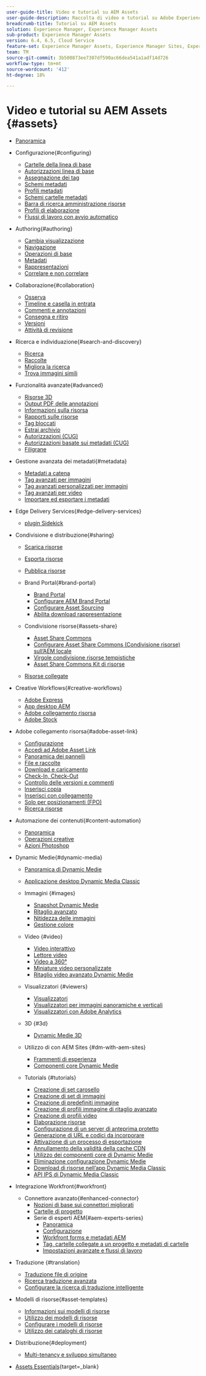 ```yaml
---
user-guide-title: Video e tutorial su AEM Assets
user-guide-description: Raccolta di video e tutorial su Adobe Experience Manager Assets.
breadcrumb-title: Tutorial su AEM Assets
solution: Experience Manager, Experience Manager Assets
sub-product: Experience Manager Assets
version: 6.4, 6.5, Cloud Service
feature-set: Experience Manager Assets, Experience Manager Sites, Experience Manager
team: TM
source-git-commit: 3b500873ee7307df590ac66dea541a1adf14d726
workflow-type: tm+mt
source-wordcount: '412'
ht-degree: 18%

---
```



# Video e tutorial su AEM Assets {#assets}

+ [Panoramica](overview.md)

+ Configurazione{#configuring}
   + [Cartelle della linea di base](configuring/baseline-folders.md)
   + [Autorizzazioni linea di base](configuring/baseline-permissions.md)
   + [Assegnazione dei tag](configuring/tagging.md)
   + [Schemi metadati](configuring/metadata-schemas.md)
   + [Profili metadati](configuring/metadata-profiles.md)
   + [Schemi cartelle metadati](configuring/metadata-folder-schemas.md)
   + [Barra di ricerca amministrazione risorse](configuring/assets-admin-search-rail.md)
   + [Profili di elaborazione](configuring/processing-profiles.md)
   + [Flussi di lavoro con avvio automatico](configuring/auto-start-workflows.md)

+ Authoring{#authoring}
   + [Cambia visualizzazione](./authoring/switch-views.md)
   + [Navigazione](./authoring/navigation.md)
   + [Operazioni di base](./authoring/basic-operations.md)
   + [Metadati](./authoring/metadata.md)
   + [Rappresentazioni](./authoring/renditions.md)
   + [Correlare e non correlare](./authoring/relate-unrelate.md)

+ Collaborazione{#collaboration}
   + [Osserva](./collaboration/watch.md)
   + [Timeline e casella in entrata](./collaboration/timeline-and-inbox.md)
   + [Commenti e annotazioni](./collaboration/comments-and-annotations.md)
   + [Consegna e ritiro](./collaboration/check-in-and-check-out.md)
   + [Versioni](./collaboration/versions.md)
   + [Attività di revisione](./collaboration/review-task.md)

+ Ricerca e individuazione{#search-and-discovery}
   + [Ricerca](./search-and-discovery/search.md)
   + [Raccolte](./search-and-discovery/collections.md)
   + [Migliora la ricerca](./search-and-discovery/search-boost.md)
   + [Trova immagini simili](./search-and-discovery/find-similar-images.md)

+ Funzionalità avanzate{#advanced}
   + [Risorse 3D](./advanced/3d-assets.md)
   + [Output PDF delle annotazioni](./advanced/customizing-annotations-pdf-output.md)
   + [Informazioni sulla risorsa](./advanced/asset-insights-launch-tutorial.md)
   + [Rapporti sulle risorse](./advanced/asset-reports.md)
   + [Tag bloccati](./advanced/blocked-tags.md)
   + [Estrai archivio](./advanced/extract-archive.md)
   + [Autorizzazioni (CUG)](./advanced/closed-user-groups.md)
   + [Autorizzazioni basate sui metadati (CUG)](./advanced/metadata-driven-permissions.md)
   + [Filigrane](./advanced/watermarks.md)

+ Gestione avanzata dei metadati{#metadata}
   + [Metadati a catena](metadata/cascade-metadata-feature-video-use.md)
   + [Tag avanzati per immagini](metadata/image-smart-tags.md)
   + [Tag avanzati personalizzati per immagini](metadata/custom-smart-tags.md)
   + [Tag avanzati per video](metadata/video-smart-tags.md)
   + [Importare ed esportare i metadati](metadata/metadata-import-export.md)

+ Edge Delivery Services{#edge-delivery-services}
   + [plugin Sidekick](./edge-delivery-services/sidekick-plugin.md)

+ Condivisione e distribuzione{#sharing}
   + [Scarica risorse](./sharing/download.md)
   + [Esporta risorse](./sharing/export.md)
   + [Pubblica risorse](./sharing/publish.md)

   + Brand Portal{#brand-portal}
      + [Brand Portal](./sharing/brand-portal.md)
      + [Configurare AEM Brand Portal](brand-portal/configure.md)
      + [Configurare Asset Sourcing](brand-portal/configure-asset-sourcing.md)
      + [Abilita download rappresentazione](brand-portal/enable-renditions-download.md)

   + Condivisione risorse{#assets-share}
      + [Asset Share Commons](./sharing/asset-share-commons-user-experience-feature-video-understand.md)
      + [Configurare Asset Share Commons (Condivisione risorse) sull’AEM locale](./sharing/asset-share-commons-technical-video-setup.md)
      + [Virgole condivisione risorse tempistiche](./sharing/asset-share-commons-feature-video-theming.md)
      + [Asset Share Commons Kit di risorse](./sharing/asset-share/asset-share-commons-asset-kits.md)
   + [Risorse collegate](./sharing/connected-assets.md)

+ Creative Workflows{#creative-workflows}
   + [Adobe Express](./creative-workflows/adobe-express.md)
   + [App desktop AEM](./creative-workflows/aem-desktop-app.md)
   + [Adobe collegamento risorsa](./creative-workflows/adobe-asset-link.md)
   + [Adobe Stock](./creative-workflows/adobe-stock.md)

+ Adobe collegamento risorsa{#adobe-asset-link}
   + [Configurazione](./adobe-asset-link/setup.md)
   + [Accedi ad Adobe Asset Link](./adobe-asset-link/launch-adobe-asset-link.md)
   + [Panoramica dei pannelli](./adobe-asset-link/panel-overview.md)
   + [File e raccolte](./adobe-asset-link/files-and-collections.md)
   + [Download e caricamento](./adobe-asset-link/download-and-upload.md)
   + [Check-In, Check-Out](./adobe-asset-link/check-in-check-out.md)
   + [Controllo delle versioni e commenti](./adobe-asset-link/file-versioning-and-comments.md)
   + [Inserisci copia](./adobe-asset-link/place-copy.md)
   + [Inserisci con collegamento](./adobe-asset-link/place-linked.md)
   + [Solo per posizionamenti (FPO)](./adobe-asset-link/for-placement-only.md)
   + [Ricerca risorse](./adobe-asset-link/asset-search.md)

+ Automazione dei contenuti{#content-automation}
   + [Panoramica](./content-automation/overview.md)
   + [Operazioni creative](./content-automation/creative-operations.md)
   + [Azioni Photoshop](./content-automation/photoshop-actions.md)

+ Dynamic Medie{#dynamic-media}
   + [Panoramica di Dynamic Medie](dynamic-media/dynamic-media-overview-feature-video-use.md)
   + [Applicazione desktop Dynamic Media Classic](dynamic-media/dynamic-media-classic-desktop-application.md)
   + Immagini {#images}
      + [Snapshot Dynamic Medie](dynamic-media/dynamic-media-snapshot.md)
      + [Ritaglio avanzato](dynamic-media/smart-crop-feature-video-use.md)
      + [Nitidezza delle immagini](dynamic-media/dynamic-media-image-sharpening-feature-video-use.md)
      + [Gestione colore](dynamic-media/dynamic-media-color-management-technical-video-setup.md)
   + Video {#video}
      + [Video interattivo](dynamic-media/dynamic-media-interactive-video-feature-video-use.md)
      + [Lettore video](dynamic-media/dynamic-media-video-player-feature-video-use.md)
      + [Video a 360°](dynamic-media/dynamic-media-360-video-custom-thumbnail-feature-video-use.md)
      + [Miniature video personalizzate](dynamic-media/dynamic-media-video-thumbnails-feature-video-use.md)
      + [Ritaglio video avanzato Dynamic Medie](dynamic-media/dynamic-media-smart-crop-video.md)
   + Visualizzatori {#viewers}
      + [Visualizzatori](dynamic-media/dynamic-media-viewer-feature-video-understand.md)
      + [Visualizzatori per immagini panoramiche e verticali](dynamic-media/panorama-vertical-image-viewer-feature-video-use.md)
      + [Visualizzatori con Adobe Analytics](dynamic-media/dynamic-media-viewer-extension-use.md)
   + 3D {#3d}
      + [Dynamic Medie 3D](dynamic-media/dynamic-media-3d-feature-video.md)
   + Utilizzo di con AEM Sites {#dm-with-aem-sites}
      + [Frammenti di esperienza](dynamic-media/dynamic-media-experience-fragments-feature-video-use.md)
      + [Componenti core Dynamic Medie](dynamic-media/dynamic-media-core-components.md)

   + Tutorials {#tutorials}
      + [Creazione di set carosello](dynamic-media/tutorials/creating-different-kinds-of-sets-with-aem-dynamic-media-carousel-sets.md)
      + [Creazione di set di immagini](dynamic-media/tutorials/creating-different-kinds-of-sets-with-aem-dynamic-media-image-sets.md)
      + [Creazione di predefiniti immagine](dynamic-media/tutorials/creating-image-presets.md)
      + [Creazione di profili immagine di ritaglio avanzato](dynamic-media/tutorials/creating-image-profile-smart-crop.md)
      + [Creazione di profili video](dynamic-media/tutorials/creating-video-profile-to-process-videos-in-dynamic-media.md)
      + [Elaborazione risorse](dynamic-media/tutorials/how-to-run-dam-update-asset-workflow-on-an-asset-with-dynamic-media-enabled.md)
      + [Configurazione di un server di anteprima protetto](dynamic-media/tutorials/adding-test-image-server-details-in-dynamic-media-for-secure-preview.md)
      + [Generazione di URL e codici da incorporare](dynamic-media/tutorials/how-to-generate-public-url-or-embed-code-for-an-asset.md)
      + [Attivazione di un processo di esportazione](dynamic-media/tutorials/how-to-trigger-export-job-in-dynamic-media-during-submit-job-operation-parameter.md)
      + [Annullamento della validità della cache CDN](dynamic-media/tutorials/invalidating-the-cdn-cache-by-way-of-dynamic-media.md)
      + [Utilizzo dei componenti core di Dynamic Medie](dynamic-media/tutorials/using-dm-components-on-site-page.md)
      + [Eliminazione configurazione Dynamic Medie](dynamic-media/tutorials/deleting-dynamic-media-configuration.md)
      + [Download di risorse nell’app Dynamic Media Classic](dynamic-media/tutorials/how-to-download-asset-in-dynamic-media-classic-app.md)
      + [API IPS di Dynamic Media Classic](dynamic-media/tutorials/introduction-to-dynamic-media-classic-ips-api.md)

+ Integrazione Workfront{#workfront}
   + Connettore avanzato{#enhanced-connector}
      + [Nozioni di base sui connettori migliorati](./workfront/enhanced-connector/basics.md)
      + [Cartelle di progetto](./workfront/enhanced-connector/project-folders.md)
      + Serie di esperti AEM{#aem-experts-series}
         + [Panoramica](./workfront/enhanced-connector/aem-experts-series/overview.md)
         + [Configurazione](./workfront/enhanced-connector/aem-experts-series/setup.md)
         + [Workfront forms e metadati AEM](./workfront/enhanced-connector/aem-experts-series/custom-forms.md)
         + [Tag, cartelle collegate a un progetto e metadati di cartelle](./workfront/enhanced-connector/aem-experts-series/aem-tags-project-linked-folders-and-folder-metadata.md)
         + [Impostazioni avanzate e flussi di lavoro](./workfront/enhanced-connector/aem-experts-series/advanced-settings-and-workflows.md)

+ Traduzione {#translation}
   + [Traduzione file di origine](translation/source-file-translation-feature-video-use.md)
   + [Ricerca traduzione avanzata](translation/smart-translation-search-feature-video-use.md)
   + [Configurare la ricerca di traduzione intelligente](translation/smart-translation-search-technical-video-setup.md)

+ Modelli di risorse{#asset-templates}
   + [Informazioni sui modelli di risorse](asset-templates/asset-templates-tutorial-understand.md)
   + [Utilizzo dei modelli di risorse](asset-templates/asset-templates-feature-video-use.md)
   + [Configurare i modelli di risorse](asset-templates/asset-templates-technical-video-setup.md)
   + [Utilizzo dei cataloghi di risorse](asset-templates/asset-catalog-template-feature-video-use.md)

+ Distribuzione{#deployment}
   + [Multi-tenancy e sviluppo simultaneo](deployment/multitenancy-concurrent-article-understand.md)

+ [Assets Essentials](https://experienceleague.adobe.com/docs/experience-manager-learn/assets-essentials/overview.html?lang=it){target=_blank}
